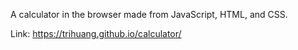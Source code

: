 A calculator in the browser made from JavaScript, HTML, and CSS.

Link: https://trihuang.github.io/calculator/ 